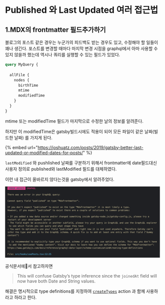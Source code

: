 # Published 와 Last Updated 여러 접근법

##  1.MDX의 frontmatter 필드추가하기 





블로그의 포스트 같은 경우는 누군가의 피드백도 받는 경우도 있고, 수정해야 할 일들이 꽤나 생긴다. 포스트를 변경할 때마다 마지막 변경 시점을 graphql에서 아마 사용할 수 있지 않을까 했는데 역시나 쿼리를 실행할 수 있는 필드가 있었다.

```graphql
query MyQuery {
 
  allFile {
    nodes {
      birthTime
      mtime
      modifiedTime
    }
  }
}

```

 mtime 또는 modifiedTime 필드가 마지막으로 수정한 날의 정보를 알려준다. 

 하지만 이 modifiedTime은 gatsby빌드시에도 적용이 되어 모든 파일이 같은 날짜\(빌드한 날짜\) 를 가지게 된다. 

{% embed url="https://joshuatz.com/posts/2019/gatsby-better-last-updated-or-modified-dates-for-posts/" %}



`lastModified` 와 pushlished 날짜를 구분하기 위해서  frontmatter에 date필드대신 사용자 정의로 published와 lastModified 필드를 대체하였다. 

이런 내 접근이 올바르지 않다는것을 gatsby에서 알려주었다.  

![](../.gitbook/assets/heap1.png)

공식문서에서  참고하자면 

> This will confuse Gatsby’s type inference since the `joinedAt` field will now have both Date and String values.

 해결은 명시적으로 type definitions를 지정하여  [`createTypes`](https://www.gatsbyjs.com/docs/reference/config-files/actions/#createTypes) action 과 함께 사용하라고 하라고 한다. 



 

